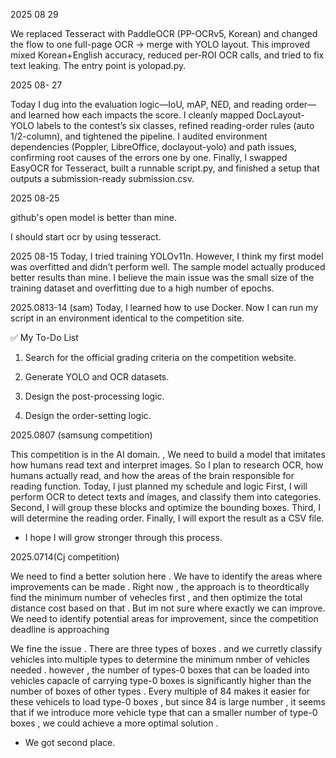 2025 08 29

We replaced Tesseract with PaddleOCR (PP-OCRv5, Korean) and changed the flow to one full-page OCR → merge with YOLO layout. 
This improved mixed Korean+English accuracy, reduced per-ROI OCR calls, and tried to fix text leaking. 
The entry point is yolopad.py.



2025 08- 27

Today I dug into the evaluation logic—IoU, mAP, NED, and reading order—and learned how each impacts the score.
I cleanly mapped DocLayout-YOLO labels to the contest’s six classes, refined reading-order rules (auto 1/2-column), and tightened the pipeline.
I audited environment dependencies (Poppler, LibreOffice, doclayout-yolo) and path issues, confirming root causes of the errors one by one.
Finally, I swapped EasyOCR for Tesseract, built a runnable script.py, and finished a setup that outputs a submission-ready submission.csv.

2025 08-25

github's open model is better than mine.

I should start ocr by using tesseract.

 
2025 08-15
Today, I tried training YOLOv11n.
However, I think my first model was overfitted and didn’t perform well.
The sample model actually produced better results than mine.
I believe the main issue was the small size of the training dataset and overfitting due to a high number of epochs.

2025.0813-14 (sam)
Today, I learned how to use Docker.
Now I can run my script in an environment identical to the competition site.

✅ My To-Do List

1. Search for the official grading criteria on the competition website.

2. Generate YOLO and OCR datasets.

3. Design the post-processing logic.

4. Design the order-setting logic.

2025.0807 (samsung competition)

This competition is in the AI domain. , We need to build a model that imitates how humans read text and interpret images. So I plan to research OCR, how humans actually read, and how the areas of the brain responsible for reading function.
Today, I just planned my schedule and logic First, I will perform OCR to detect texts and images, and classify them into categories.
Second, I will group these blocks and optimize the bounding boxes.
Third, I will determine the reading order.
Finally, I will export the result as a CSV file.

+ I hope I will grow stronger through this process.

2025.0714(Cj competition)

We need to find a better solution here . We have to identify the areas where improvements can be made . Right now , the approach is to theordtically find the minimum number of vehecles first , and then optimize the total distance cost based on that . But im not sure where exactly we can improve. We need to identify potential areas for improvement, since the competition deadline is approaching

We fine the issue . There are three types of boxes . and we curretly classify vehicles into multiple types to determine the minimum nmber of vehicles needed . however , the number of types-0 boxes that can be loaded into vehicles capacle of carrying type-0 boxes is significantly higher than the number of boxes of other types . Every multiple of 84 makes it easier for these vehicels to load type-0 boxes , but since 84 is large number , it seems that if we introduce more vehicle type that can a smaller number of type-0 boxes , we could achieve a more optimal solution .

+ We got second place.

